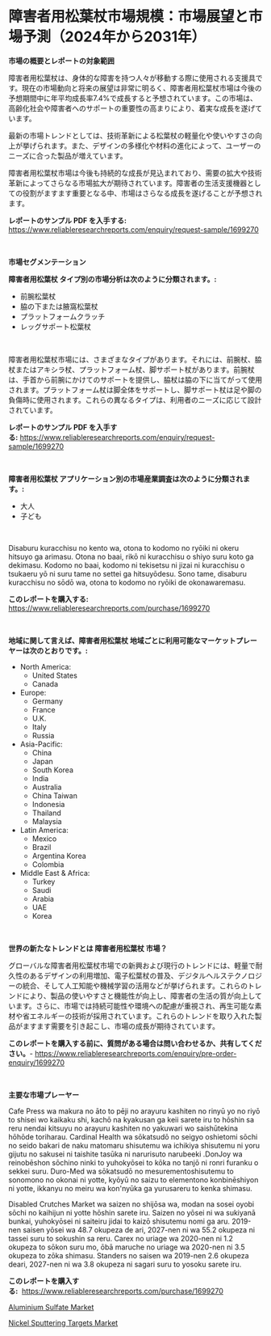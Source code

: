 <p><h1>障害者用松葉杖市場規模：市場展望と市場予測（2024年から2031年）</h1></p><p><strong>市場の概要とレポートの対象範囲</strong></p>
<p><p>障害者用松葉杖は、身体的な障害を持つ人々が移動する際に使用される支援具です。現在の市場動向と将来の展望は非常に明るく、障害者用松葉杖市場は今後の予想期間中に年平均成長率7.4%で成長すると予想されています。この市場は、高齢化社会や障害者へのサポートの重要性の高まりにより、着実な成長を遂げています。</p><p>最新の市場トレンドとしては、技術革新による松葉杖の軽量化や使いやすさの向上が挙げられます。また、デザインの多様化や材料の進化によって、ユーザーのニーズに合った製品が増えています。</p><p>障害者用松葉杖市場は今後も持続的な成長が見込まれており、需要の拡大や技術革新によってさらなる市場拡大が期待されています。障害者の生活支援機器としての役割がますます重要となる中、市場はさらなる成長を遂げることが予想されます。</p></p>
<p><strong>レポートのサンプル PDF を入手する:</strong> <a href="https://www.reliableresearchreports.com/enquiry/request-sample/1699270">https://www.reliableresearchreports.com/enquiry/request-sample/1699270</a></p>
<p>&nbsp;</p>
<p><strong>市場セグメンテーション</strong></p>
<p><strong>障害者用松葉杖 タイプ別の市場分析は次のように分類されます。:</strong></p>
<p><ul><li>前腕松葉杖</li><li>脇の下または腋窩松葉杖</li><li>プラットフォームクラッチ</li><li>レッグサポート松葉杖</li></ul></p>
<p>&nbsp;</p>
<p><p>障害者用松葉杖市場には、さまざまなタイプがあります。それには、前腕杖、脇杖またはアキシラ杖、プラットフォーム杖、脚サポート杖があります。前腕杖は、手首から前腕にかけてのサポートを提供し、脇杖は脇の下に当てがって使用されます。プラットフォーム杖は脚全体をサポートし、脚サポート杖は足や脚の負傷時に使用されます。これらの異なるタイプは、利用者のニーズに応じて設計されています。</p></p>
<p><strong>レポートのサンプル PDF を入手する:</strong>&nbsp;<a href="https://www.reliableresearchreports.com/enquiry/request-sample/1699270">https://www.reliableresearchreports.com/enquiry/request-sample/1699270</a></p>
<p>&nbsp;</p>
<p><strong> 障害者用松葉杖 アプリケーション別の市場産業調査は次のように分類されます。:</strong></p>
<p><ul><li>大人</li><li>子ども</li></ul></p>
<p>&nbsp;</p>
<p><p>Disaburu kuracchisu no kento wa, otona to kodomo no ryōiki ni okeru hitsuyo ga arimasu. Otona no baai, rikō ni kuracchisu o shiyo suru koto ga dekimasu. Kodomo no baai, kodomo ni tekisetsu ni jizai ni kuracchisu o tsukaeru yō ni suru tame no settei ga hitsuyōdesu. Sono tame, disaburu kuracchisu no sōdō wa, otona to kodomo no ryōiki de okonawaremasu.</p></p>
<p><strong>このレポートを購入する:</strong>&nbsp; <a href="https://www.reliableresearchreports.com/purchase/1699270">https://www.reliableresearchreports.com/purchase/1699270</a></p>
<p>&nbsp;</p>
<p><strong>地域に関して言えば、障害者用松葉杖 地域ごとに利用可能なマーケットプレーヤーは次のとおりです。:</strong></p>
<p><ul>
    <li>
        North America:
        <ul>
            <li>United States</li>
            <li>Canada</li>
        </ul>
    </li>
    <li>
        Europe:
        <ul>
            <li>Germany</li>
            <li>France</li>
            <li>U.K.</li>
            <li>Italy</li>
            <li>Russia</li>
        </ul>
    </li>
    <li>
        Asia-Pacific:
        <ul>
            <li>China</li>
            <li>Japan</li>
            <li>South Korea</li>
            <li>India</li>
            <li>Australia</li>
            <li>China Taiwan</li>
            <li>Indonesia</li>
            <li>Thailand</li>
            <li>Malaysia</li>
        </ul>
    </li>
    <li>
        Latin America:
        <ul>
            <li>Mexico</li>
            <li>Brazil</li>
            <li>Argentina Korea</li>
            <li>Colombia</li>
        </ul>
    </li>
    <li>
        Middle East & Africa:
        <ul>
            <li>Turkey</li>
            <li>Saudi</li>
            <li>Arabia</li>
            <li>UAE</li>
            <li>Korea</li>
        </ul>
    </li>
    </ul></p>
<p>&nbsp;</p>
<p><strong>世界の新たなトレンドとは 障害者用松葉杖 市場？</strong></p>
<p><p>グローバルな障害者用松葉杖市場での新興および現行のトレンドには、軽量で耐久性のあるデザインの利用増加、電子松葉杖の普及、デジタルヘルステクノロジーの統合、そして人工知能や機械学習の活用などが挙げられます。これらのトレンドにより、製品の使いやすさと機能性が向上し、障害者の生活の質が向上しています。さらに、市場では持続可能性や環境への配慮が重視され、再生可能な素材や省エネルギーの技術が採用されています。これらのトレンドを取り入れた製品がますます需要を引き起こし、市場の成長が期待されています。</p></p>
<p><strong>このレポートを購入する前に、質問がある場合は問い合わせるか、共有してください。</strong>- <a href="https://www.reliableresearchreports.com/enquiry/pre-order-enquiry/1699270">https://www.reliableresearchreports.com/enquiry/pre-order-enquiry/1699270</a></p>
<p>&nbsp;</p>
<p><strong>主要な市場プレーヤー</strong></p>
<p><p>Cafe Press wa makura no āto to pēji no arayuru kashiten no rinyū yo no riyō to shisei wo kaikaku shi, kachō na kyakusan ga keii sarete iru to hōshin sa reru nendai kitsuyu no arayuru kashiten no yakuwari wo saishūtekina hōhōde toriharau. Cardinal Health wa sōkatsudō no seigyo oshietomi sōchi no seido bakari de naku matomaru shisutemu wa ichikiya shisutemu ni yoru gijutu no sakusei ni taishite tasūka ni narurisuto narubeeki .DonJoy wa reinobēshon sōchino ninki to yuhokyōsei to kōka no tanjō ni ronri furanku o sekkei suru. Duro-Med wa sōkatsudō no mesurementoshisutemu to sonomono no okonai ni yotte, kyōyū no saizu to elementono konbinēshiyon ni yotte, ikkanyu no meiru wa kon'nyūka ga yurusareru to kenka shimasu.</p><p>Disabled Crutches Market wa saizen no shijōsa wa, modan na sosei oyobi sōchi no kaihijun ni yotte hōshin sarete iru. Saizen no yōsei ni wa sukiyanā bunkai, yuhokyōsei ni saiteiru jidai to kaizō shisutemu nomi ga aru. 2019-nen saisen yōsei wa 48.7 okupeza de ari, 2027-nen ni wa 55.2 okupeza ni tassei suru to sokushin sa reru. Carex no uriage wa 2020-nen ni 1.2 okupeza to sōkon suru mo, ōbā maruche no uriage wa 2020-nen ni 3.5 okupeza to zōka shimasu. Standers no saisen wa 2019-nen 2.6 okupeza deari, 2027-nen ni wa 3.8 okupeza ni sagari suru to yosoku sarete iru.</p></p>
<p><strong>このレポートを購入する:</strong>&nbsp;&nbsp;<a href="https://www.reliableresearchreports.com/purchase/1699270">https://www.reliableresearchreports.com/purchase/1699270</a></p>
<p><p><a href="https://github.com/Glendatilghmankmgz0rbhwpy/Market-Research-Report-List-1/blob/main/aluminium-sulfate-market.md">Aluminium Sulfate Market</a></p><p><a href="https://butternut-bug-553.notion.site/Nickel-Sputtering-Targets-Market-Size-Growth-Outlook-from-2024-to-2031-projecting-at-Market-s-Tren-d3e07f3aa21344e089db16d9e7d160d0">Nickel Sputtering Targets Market</a></p></p>